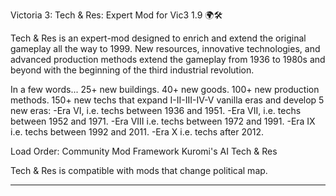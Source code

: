 Victoria 3: Tech & Res: Expert Mod for Vic3 1.9 🌍🛠️

Tech & Res is an expert-mod designed to enrich and extend the original gameplay all the way to 1999. New resources, innovative technologies, and advanced production methods extend the gameplay from 1936 to 1980s and beyond with the beginning of the third industrial revolution.

In a few words...
25+ new buildings.
40+ new goods.
100+ new production methods.
150+ new techs that expand I-II-III-IV-V vanilla eras and develop 5 new eras:
-Era VI, i.e. techs between 1936 and 1951.
-Era VII, i.e. techs between 1952 and 1971.
-Era VIII i.e. techs between 1972 and 1991.
-Era IX i.e. techs between 1992 and 2011.
-Era X i.e. techs after 2012.

Load Order:
Community Mod Framework
Kuromi's AI
Tech & Res

Tech & Res is compatible with mods that change political map.
_________________________________________________________________
